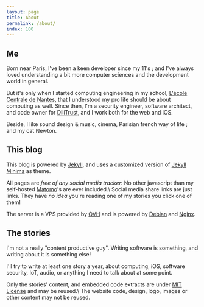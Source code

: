 ```yaml
---
layout: page
title: About
permalink: /about/
index: 100
---
```


## Me

Born near Paris, I've been a keen developer since my 11's ; and I've always loved understanding a bit more computer sciences and the development world in general.
<!--more-->
But it's only when I started computing engineering in my school, [L'école Centrale de Nantes][ecn], that I understood my pro life should be about computing as well.
Since then, I'm a security engineer, software architect, and code owner for [DiliTrust][dilitrust], and I work both for the web and iOS.

Beside, I like sound design & music, cinema, Parisian french way of life ; and my cat Newton.

## This blog

This blog is powered by [Jekyll][jekyll], and uses a customized version of [Jekyll Minima][jekyll-minima] as theme.

All pages are *free of any social media tracker*: No other javascript than my self-hosted [Matomo][matomo]'s are ever included.\\
Social media share links are just links. They have *no idea* you're reading one of my stories you click one of them!

The server is a VPS provided by [OVH][ovh] and is powered by [Debian][debian] and [Nginx][nginx].

## The stories

I'm not a really "content productive guy". Writing software is something, and writing about it is something else!

I'll try to write at least one story a year, about computing, iOS, software security, IoT, audio, or anything I need to talk about at some point.

Only the stories' content, and embedded code extracts are under [MIT License][mit] and may be reused.\\
The website code, design, logo, images or other content may not be reused.


[ecn]: https://www.ec-nantes.fr/
[dilitrust]: https://www.dilitrust.com/
[jekyll]: https://jekyllrb.com/
[jekyll-minima]: https://github.com/jekyll/minima
[matomo]: https://matomo.org/
[ovh]: https://www.ovh.com/
[debian]: https://www.debian.org/
[nginx]: https://www.nginx.com/
[mit]: https://opensource.org/licenses/MIT
